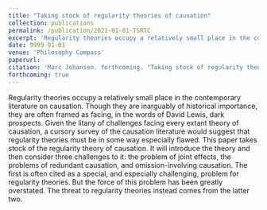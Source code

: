 ```yaml
---
title: "Taking stock of regularity theories of causation"
collection: publications
permalink: /publication/2021-01-01-TSRTC
excerpt: 'Regularity theories occupy a relatively small place in the contemporary literature on causation. Though they are inarguably of historical importance, they are often framed as facing, in the words of David Lewis, dark prospects. Given the litany of challenges facing every extant theory of causation, a cursory survey of the causation literature would suggest that regularity theories must be in some way especially flawed. This paper takes stock of the regularity theory of causation. It will introduce the theory and then consider three challenges to it: the problem of joint effects, the problems of redundant causation, and omission-involving causation.  The first is often cited as a special, and especially challenging, problem for regularity theories. But the force of this problem has been greatly overstated. The threat to regularity theories instead comes from the latter two.'
date: 9999-01-01
venue: 'Philosophy Compass'
paperurl: 
citation: 'Marc Johansen. forthcoming. "Taking stock of regularity theories of causation." <i>Philosophy Compass</i>.'
forthcoming: true
---
```


Regularity theories occupy a relatively small place in the contemporary literature on causation. Though they are inarguably of historical importance, they are often framed as facing, in the words of David Lewis, dark prospects. Given the litany of challenges facing every extant theory of causation, a cursory survey of the causation literature would suggest that regularity theories must be in some way especially flawed. This paper takes stock of the regularity theory of causation. It will introduce the theory and then consider three challenges to it: the problem of joint effects, the problems of redundant causation, and omission-involving causation.  The first is often cited as a special, and especially challenging, problem for regularity theories. But the force of this problem has been greatly overstated. The threat to regularity theories instead comes from the latter two. 


